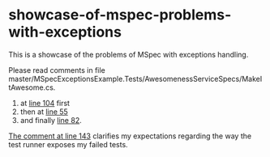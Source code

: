 # showcase-of-mspec-problems-with-exceptions

This is a showcase of the problems of MSpec with exceptions handling.


Please read comments in file master/MSpecExceptionsExample.Tests/AwesomenessServiceSpecs/MakeItAwesome.cs.

1. at [line 104](https://github.com/salfab/showcase-of-mspec-problems-with-exceptions/blob/master/MSpecExceptionsExample.Tests/AwesomenessServiceSpecs/MakeItAwesome.cs#L104) first
2. then at [line 55](https://github.com/salfab/showcase-of-mspec-problems-with-exceptions/blob/master/MSpecExceptionsExample.Tests/AwesomenessServiceSpecs/MakeItAwesome.cs#L55)
3. and finally [line 82](https://github.com/salfab/showcase-of-mspec-problems-with-exceptions/blob/master/MSpecExceptionsExample.Tests/AwesomenessServiceSpecs/MakeItAwesome.cs#L82).

[The comment at line 143](https://github.com/salfab/showcase-of-mspec-problems-with-exceptions/blob/master/MSpecExceptionsExample.Tests/AwesomenessServiceSpecs/MakeItAwesome.cs#L143) clarifies my expectations regarding the way the test runner exposes my failed tests.
